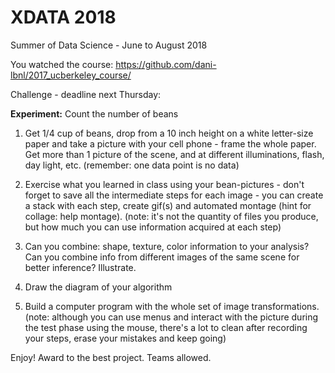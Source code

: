 # XDATA 2018

Summer of Data Science - June to August 2018

You watched the course:
https://github.com/dani-lbnl/2017_ucberkeley_course/

Challenge - deadline next Thursday:

**Experiment:**
Count the number of beans

1) Get 1/4 cup of beans, drop from a 10 inch height on a white letter-size paper and take a picture with your cell phone - frame the whole paper. Get more than 1 picture of the scene, and at different illuminations, flash, day light, etc. (remember: one data point is no data)

2) Exercise what you learned in class using your bean-pictures - don't forget to save all the intermediate steps for each image - you can create a stack with each step, create gif(s) and automated montage (hint for collage: help montage).
(note: it's not the quantity of files you produce, but how much you can use information acquired at each step)

3) Can you combine: shape, texture, color information to your analysis?  Can you combine info from different images of the same scene for better inference? Illustrate.

4) Draw the diagram of your algorithm


5) Build a computer program with the whole set of image transformations. (note: although you can use menus and interact with the picture during the test phase using the mouse, there's a lot to clean after recording your steps, erase your mistakes and keep going)



Enjoy! Award to the best project. Teams allowed.
